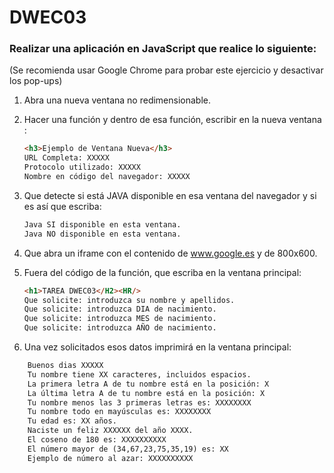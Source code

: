 # DWEC03

### Realizar una aplicación en JavaScript que realice lo siguiente:

(Se recomienda usar Google Chrome para probar este ejercicio y desactivar los pop-ups)

1. Abra una nueva ventana no redimensionable.
2. Hacer una función y dentro de esa función, escribir en la nueva ventana :

    ```html
    <h3>Ejemplo de Ventana Nueva</h3>
    URL Completa: XXXXX
    Protocolo utilizado: XXXXX
    Nombre en código del navegador: XXXXX
    ```
3. Que detecte si está JAVA disponible en esa ventana del navegador y si es así que escriba:
    ```html
    Java SI disponible en esta ventana.
    Java NO disponible en esta ventana. 
    ```
4. Que abra un iframe con el contenido de www.google.es y de 800x600. 

5. Fuera del código de la función, que escriba en la ventana principal:
    ```html
    <h1>TAREA DWEC03</H2><HR/>
    Que solicite: introduzca su nombre y apellidos.
    Que solicite: introduzca DIA de nacimiento.
    Que solicite: introduzca MES de nacimiento.
    Que solicite: introduzca AÑO de nacimiento.
    ```
6. Una vez solicitados esos datos imprimirá en la ventana principal:
```html
    Buenos dias XXXXX
    Tu nombre tiene XX caracteres, incluidos espacios.
    La primera letra A de tu nombre está en la posición: X
    La última letra A de tu nombre está en la posición: X
    Tu nombre menos las 3 primeras letras es: XXXXXXXX
    Tu nombre todo en mayúsculas es: XXXXXXXX
    Tu edad es: XX años.
    Naciste un feliz XXXXXX del año XXXX.
    El coseno de 180 es: XXXXXXXXXX
    El número mayor de (34,67,23,75,35,19) es: XX
    Ejemplo de número al azar: XXXXXXXXXX 
```